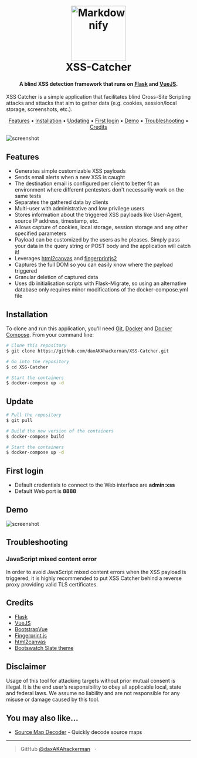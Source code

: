 <h1 align="center">
  <br>
  <img src="https://raw.githubusercontent.com/daxAKAhackerman/XSS-Catcher/master/client/public/icon.png" alt="Markdownify" width="150">
  <br>
  XSS-Catcher
  <br>
</h1>
<h4 align="center">A blind XSS detection framework that runs on <a href="https://flask.palletsprojects.com/" target="_blank">Flask</a> and <a href="https://vuejs.org/" target="_blank">VueJS</a>.</h4>
XSS Catcher is a simple application that facilitates blind Cross-Site Scripting attacks and attacks that aim to gather data (e.g. cookies, session/local storage, screenshots, etc.).
<p align="center">
  <a href="#features">Features</a> •
  <a href="#installation">Installation</a> •
  <a href="#updating">Updating</a> •
  <a href="#first-login">First login</a> •
  <a href="#demo">Demo</a> •
  <a href="#troubleshooting">Troubleshooting</a> •
  <a href="#credits">Credits</a> 
</p>

![screenshot](https://raw.githubusercontent.com/daxAKAhackerman/XSS-Catcher/master/pictures/dashboard.png)

## Features

* Generates simple customizable XSS payloads
* Sends email alerts when a new XSS is caught
* The destination email is configured per client to better fit an environment where different pentesters don't necessarily work on the same tests
* Separates the gathered data by clients
* Multi-user with administrative and low privilege users
* Stores information about the triggered XSS payloads like User-Agent, source IP address, timestamp, etc.
* Allows capture of cookies, local storage, session storage and any other specified parameters
* Payload can be customized by the users as he pleases. Simply pass your data in the query string or POST body and the application will catch it!
* Leverages [html2canvas](https://github.com/niklasvh/html2canvas) and [fingerprintjs2](https://github.com/Valve/fingerprintjs2)
* Captures the full DOM so you can easily know where the payload triggered
* Granular deletion of captured data
* Uses db initialisation scripts with Flask-Migrate, so using an alternative database only requires minor modifications of the docker-compose.yml file

## Installation

To clone and run this application, you'll need [Git](https://git-scm.com), [Docker](https://docs.docker.com/engine/) and [Docker Compose](https://docs.docker.com/compose/). From your command line:

``` bash
# Clone this repository
$ git clone https://github.com/daxAKAhackerman/XSS-Catcher.git

# Go into the repository
$ cd XSS-Catcher

# Start the containers
$ docker-compose up -d
```

## Update

``` bash
# Pull the repository
$ git pull

# Build the new version of the containers
$ docker-compose build

# Start the containers
$ docker-compose up -d
```

## First login

* Default credentials to connect to the Web interface are **admin:xss**
* Default Web port is **8888**

## Demo

![screenshot](https://raw.githubusercontent.com/daxAKAhackerman/XSS-Catcher/master/design/animation.gif)

## Troubleshooting

### JavaScript mixed content error

In order to avoid JavaScript mixed content errors when the XSS payload is triggered, it is highly recommended to put XSS Catcher behind a reverse proxy providing valid TLS certificates.

## Credits

* [Flask](https://flask.palletsprojects.com/)
* [VueJS](https://vuejs.org/)
* [BootstrapVue](https://bootstrap-vue.org/)
* [Fingerprint.js](https://github.com/Valve/fingerprintjs2)
* [html2canvas](https://github.com/niklasvh/html2canvas)
* [Bootswatch Slate theme](https://bootswatch.com/slate/)

## Disclaimer

Usage of this tool for attacking targets without prior mutual consent is illegal. It is the end user’s responsibility to obey all applicable local, state and federal laws. We assume no liability and are not responsible for any misuse or damage caused by this tool.

## You may also like...

* [Source Map Decoder](https://github.com/daxAKAhackerman/source-map-decoder) - Quickly decode source maps

---

> GitHub [@daxAKAhackerman](https://github.com/daxAKAhackerman/) &nbsp; &middot; &nbsp; 

